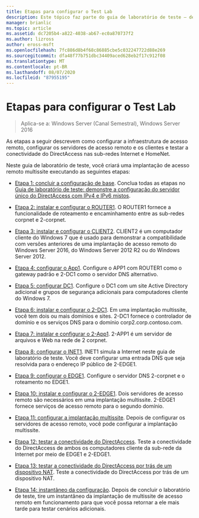 ```yaml
---
title: Etapas para configurar o Test Lab
description: Este tópico faz parte do guia de laboratório de teste – demonstre uma implantação multissite do DirectAccess para o Windows Server 2016
manager: brianlic
ms.topic: article
ms.assetid: dc7205b4-a822-4038-ab67-ec0a870737f2
ms.author: lizross
author: eross-msft
ms.openlocfilehash: 7fc886d8b4f68c86885cbe5c032247722d88e269
ms.sourcegitcommit: dfa48f77b751dbc34409aced628eb2f17c912f08
ms.translationtype: MT
ms.contentlocale: pt-BR
ms.lasthandoff: 08/07/2020
ms.locfileid: "87955195"
---
```

# <a name="steps-for-configuring-the-test-lab"></a>Etapas para configurar o Test Lab

>Aplica-se a: Windows Server (Canal Semestral), Windows Server 2016

As etapas a seguir descrevem como configurar a infraestrutura de acesso remoto, configurar os servidores de acesso remoto e os clientes e testar a conectividade do DirectAccess nas sub-redes Internet e HomeNet.

Neste guia de laboratório de teste, você criará uma implantação de acesso remoto multissite executando as seguintes etapas:

-   [Etapa 1: concluir a configuração de base](assetId:///9eb4a9ba-9118-4ea3-8963-e643ec81c3ed). Conclua todas as etapas no [Guia de laboratório de teste: demonstre a configuração do servidor único do DirectAccess com IPv4 e IPv6 mistos](https://go.microsoft.com/fwlink/p/?LinkId=237004).

-   [Etapa 2: instalar e configurar o ROUTER1](assetId:///e4b1a298-d5b0-410e-970b-c5358a9378f9). O ROUTER1 fornece a funcionalidade de roteamento e encaminhamento entre as sub-redes corpnet e 2-corpnet.

-   [Etapa 3: instalar e configurar o CLIENT2](assetId:///6cbee1b5-f6f6-443f-8fa9-31cc5c05a0ee). CLIENT2 é um computador cliente do Windows 7 que é usado para demonstrar a compatibilidade com versões anteriores de uma implantação de acesso remoto do Windows Server 2016, do Windows Server 2012 R2 ou do Windows Server 2012.

-   [Etapa 4: configurar o App1](assetId:///a0ee655e-c01e-4bf3-a7b3-064e9614f810). Configure o APP1 com ROUTER1 como o gateway padrão e 2-DC1 como o servidor DNS alternativo.

-   [Etapa 5: configurar DC1](assetId:///205ca795-93ce-4e53-aa6b-b44c87f0e14a). Configure o DC1 com um site Active Directory adicional e grupos de segurança adicionais para computadores cliente do Windows 7.

-   [Etapa 6: instalar e configurar o 2-DC1](assetId:///16752f61-edbf-4ff4-9d7a-e2077b66a127). Em uma implantação multissite, você tem dois ou mais domínios e sites. 2-DC1 fornece o controlador de domínio e os serviços DNS para o domínio corp2.corp.contoso.com.

-   [Etapa 7: instalar e configurar o 2-App1](assetId:///7d04b54e-590a-4d33-9766-415789859f29). 2-APP1 é um servidor de arquivos e Web na rede de 2 corpnet.

-   [Etapa 8: configurar o INET1](assetId:///8ecc0b63-8626-4939-8d26-3d51d051d231). INET1 simula a Internet neste guia de laboratório de teste. Você deve configurar uma entrada DNS que seja resolvida para o endereço IP público de 2-EDGE1.

-   [Etapa 9: configurar o EDGE1](assetId:///562744dc-30f6-42fa-bd5f-60a013b2179e). Configure o servidor DNS 2-corpnet e o roteamento no EDGE1.

-   [Etapa 10: instalar e configurar o 2-EDGE1](assetId:///1938c4f3-ca96-475d-9f2e-6bea3b7a4130). Dois servidores de acesso remoto são necessários em uma implantação multissite. 2-EDGE1 fornece serviços de acesso remoto para o segundo domínio.

-   [Etapa 11: configurar a implantação multissite](assetId:///537e4b68-043f-49c9-94d8-15ce8c4b18e2). Depois de configurar os servidores de acesso remoto, você pode configurar a implantação multissite.

-   [Etapa 12: testar a conectividade do DirectAccess](assetId:///aa293b5d-4b6f-4004-95f3-0ab54804b15c). Teste a conectividade do DirectAccess de ambos os computadores cliente da sub-rede da Internet por meio de EDGE1 e 2-EDGE1.

-   [Etapa 13: testar a conectividade do DirectAccess por trás de um dispositivo NAT](assetId:///41f8195b-00a1-4991-9db8-3703514dbe0c). Teste a conectividade do DirectAccess por trás de um dispositivo NAT.

-   [Etapa 14: instantâneo da configuração](assetId:///7b56d5c9-c334-463e-9e29-d652ca110d84). Depois de concluir o laboratório de teste, tire um instantâneo da implantação de multissite de acesso remoto em funcionamento para que você possa retornar a ele mais tarde para testar cenários adicionais.



